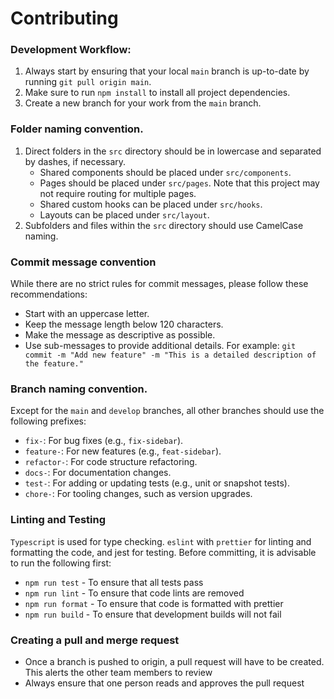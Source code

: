 # Contributing

### Development Workflow:

1. Always start by ensuring that your local `main` branch is up-to-date by running `git pull origin main`.
2. Make sure to run `npm install` to install all project dependencies.
3. Create a new branch for your work from the `main` branch.

### Folder naming convention.
1. Direct folders in the `src` directory should be in lowercase and separated by dashes, if necessary.
    - Shared components should be placed under `src/components`.
    - Pages should be placed under `src/pages`. Note that this project may not require routing for multiple pages.
    - Shared custom hooks can be placed under `src/hooks`.
    - Layouts can be placed under `src/layout`.
2. Subfolders and files within the `src` directory should use CamelCase naming.

### Commit message convention

While there are no strict rules for commit messages, please follow these recommendations:

- Start with an uppercase letter.
- Keep the message length below 120 characters.
- Make the message as descriptive as possible.
- Use sub-messages to provide additional details. For example: `git commit -m "Add new feature" -m "This is a detailed description of the feature."`

### Branch naming convention.

Except for the `main` and `develop` branches, all other branches should use the following prefixes:

- `fix-`: For bug fixes (e.g., `fix-sidebar`).
- `feature-`: For new features (e.g., `feat-sidebar`).
- `refactor-`: For code structure refactoring.
- `docs-`: For documentation changes.
- `test-`: For adding or updating tests (e.g., unit or snapshot tests).
- `chore-`: For tooling changes, such as version upgrades.

### Linting and Testing

`Typescript` is used for type checking. `eslint` with `prettier` for linting and formatting the code, and jest for testing. Before committing, it is advisable to run the following first:

- `npm run test` - To ensure that all tests pass
- `npm run lint` - To ensure that code lints are removed
- `npm run format` - To ensure that code is formatted with prettier
- `npm run build` - To ensure that development builds will not fail

### Creating a pull and merge request

- Once a branch is pushed to origin, a pull request will have to be created. This alerts the other team members to review
- Always ensure that one person reads and approves the pull request
